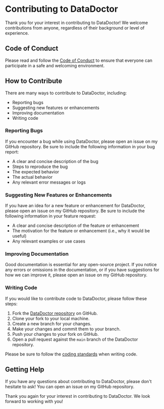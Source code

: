 # Contributing to DataDoctor

Thank you for your interest in contributing to DataDoctor! We welcome contributions from anyone, regardless of their background or level of experience.

## Code of Conduct

Please read and follow the [Code of Conduct](CODE_OF_CONDUCT.md) to ensure that everyone can participate in a safe and welcoming environment.

## How to Contribute

There are many ways to contribute to DataDoctor, including:

- Reporting bugs
- Suggesting new features or enhancements
- Improving documentation
- Writing code

### Reporting Bugs

If you encounter a bug while using DataDoctor, please open an issue on my GitHub repository. Be sure to include the following information in your bug report:

- A clear and concise description of the bug
- Steps to reproduce the bug
- The expected behavior
- The actual behavior
- Any relevant error messages or logs

### Suggesting New Features or Enhancements

If you have an idea for a new feature or enhancement for DataDoctor, please open an issue on my GitHub repository. Be sure to include the following information in your feature request:

- A clear and concise description of the feature or enhancement
- The motivation for the feature or enhancement (i.e., why it would be useful)
- Any relevant examples or use cases

### Improving Documentation

Good documentation is essential for any open-source project. If you notice any errors or omissions in the documentation, or if you have suggestions for how we can improve it, please open an issue on my GitHub repository.

### Writing Code

If you would like to contribute code to DataDoctor, please follow these steps:

1. Fork the [DataDoctor repository](https://github.com/Aryan-Bajaj/DataDoctor) on GitHub.
2. Clone your fork to your local machine.
3. Create a new branch for your changes.
4. Make your changes and commit them to your branch.
5. Push your changes to your fork on GitHub.
6. Open a pull request against the `main` branch of the DataDoctor repository.

Please be sure to follow the [coding standards](CODING_STANDARDS.md) when writing code.

## Getting Help

If you have any questions about contributing to DataDoctor, please don't hesitate to ask! You can open an issue on my GitHub repository.

Thank you again for your interest in contributing to DataDoctor. We look forward to working with you!